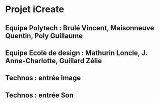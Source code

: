 <h1>Projet iCreate</h1>
<h2>Equipe Polytech : Brulé Vincent, Maisonneuve Quentin, Poly Guillaume</h2>
<h2>Equipe Ecole de design : Mathurin Loncle, J. Anne-Charlotte, Guillard Zélie</h2>

<h2>Technos : entrée Image</h2>
<h2>Technos : entrée Son</h2>